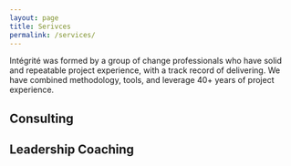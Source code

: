```yaml
---
layout: page
title: Serivces
permalink: /services/
---
```


<p class="page-blurb">
Intégrité was formed by a group of change professionals who have solid and repeatable project experience, with a track record of delivering. We have combined methodology, tools, and leverage 40+ years of project experience.

</p>

<h2>Consulting</h2>

<h2>Leadership Coaching</h2>
